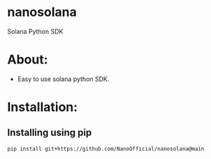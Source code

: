 # nanosolana
Solana Python SDK

# About:
- Easy to use solana python SDK.

# Installation:
## Installing using pip
```
pip install git+https://github.com/NanoOfficial/nanosolana@main
```